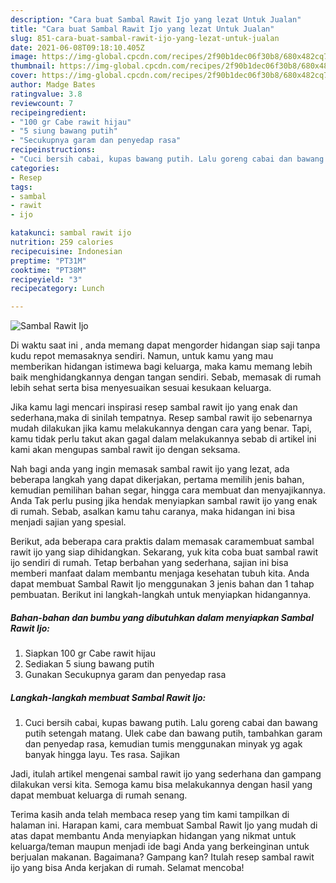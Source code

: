 ```yaml
---
description: "Cara buat Sambal Rawit Ijo yang lezat Untuk Jualan"
title: "Cara buat Sambal Rawit Ijo yang lezat Untuk Jualan"
slug: 851-cara-buat-sambal-rawit-ijo-yang-lezat-untuk-jualan
date: 2021-06-08T09:18:10.405Z
image: https://img-global.cpcdn.com/recipes/2f90b1dec06f30b8/680x482cq70/sambal-rawit-ijo-foto-resep-utama.jpg
thumbnail: https://img-global.cpcdn.com/recipes/2f90b1dec06f30b8/680x482cq70/sambal-rawit-ijo-foto-resep-utama.jpg
cover: https://img-global.cpcdn.com/recipes/2f90b1dec06f30b8/680x482cq70/sambal-rawit-ijo-foto-resep-utama.jpg
author: Madge Bates
ratingvalue: 3.8
reviewcount: 7
recipeingredient:
- "100 gr Cabe rawit hijau"
- "5 siung bawang putih"
- "Secukupnya garam dan penyedap rasa"
recipeinstructions:
- "Cuci bersih cabai, kupas bawang putih. Lalu goreng cabai dan bawang putih setengah matang. Ulek cabe dan bawang putih, tambahkan garam dan penyedap rasa, kemudian tumis menggunakan minyak yg agak banyak hingga layu. Tes rasa. Sajikan"
categories:
- Resep
tags:
- sambal
- rawit
- ijo

katakunci: sambal rawit ijo 
nutrition: 259 calories
recipecuisine: Indonesian
preptime: "PT31M"
cooktime: "PT38M"
recipeyield: "3"
recipecategory: Lunch

---
```



![Sambal Rawit Ijo](https://img-global.cpcdn.com/recipes/2f90b1dec06f30b8/680x482cq70/sambal-rawit-ijo-foto-resep-utama.jpg)

Di waktu  saat ini , anda memang dapat mengorder hidangan siap saji tanpa kudu repot memasaknya sendiri. Namun, untuk kamu yang mau memberikan hidangan istimewa bagi keluarga, maka kamu memang lebih baik menghidangkannya dengan tangan sendiri. Sebab, memasak di rumah lebih sehat serta bisa menyesuaikan sesuai kesukaan keluarga.

Jika kamu lagi mencari inspirasi resep sambal rawit ijo yang enak dan sederhana,maka di sinilah tempatnya. Resep sambal rawit ijo  sebenarnya mudah dilakukan jika kamu melakukannya dengan cara yang benar. Tapi, kamu tidak perlu takut akan gagal dalam melakukannya 
sebab di artikel ini kami akan mengupas sambal rawit ijo dengan seksama.  



Nah bagi anda yang ingin memasak sambal rawit ijo yang lezat, ada beberapa langkah yang dapat dikerjakan, pertama memilih jenis bahan, kemudian pemilihan bahan segar, hingga cara membuat dan menyajikannya. Anda Tak perlu pusing jika hendak menyiapkan sambal rawit ijo yang enak di rumah. Sebab, asalkan kamu  tahu caranya, maka hidangan ini bisa menjadi sajian yang spesial.

Berikut, ada beberapa cara praktis  dalam memasak caramembuat sambal rawit ijo yang siap dihidangkan. Sekarang, yuk kita coba buat sambal rawit ijo sendiri di rumah. Tetap berbahan yang sederhana, sajian ini bisa memberi manfaat dalam membantu menjaga kesehatan tubuh kita. Anda dapat membuat Sambal Rawit Ijo menggunakan 3 jenis bahan dan 1 tahap pembuatan. Berikut ini langkah-langkah untuk menyiapkan hidangannya.

<!--inarticleads1-->

##### Bahan-bahan dan bumbu yang dibutuhkan dalam menyiapkan Sambal Rawit Ijo:

1. Siapkan 100 gr Cabe rawit hijau
1. Sediakan 5 siung bawang putih
1. Gunakan Secukupnya garam dan penyedap rasa




<!--inarticleads2-->

##### Langkah-langkah membuat Sambal Rawit Ijo:

1. Cuci bersih cabai, kupas bawang putih. Lalu goreng cabai dan bawang putih setengah matang. Ulek cabe dan bawang putih, tambahkan garam dan penyedap rasa, kemudian tumis menggunakan minyak yg agak banyak hingga layu. Tes rasa. Sajikan




Jadi, itulah artikel mengenai  sambal rawit ijo  yang sederhana dan gampang dilakukan versi kita. Semoga kamu bisa melakukannya dengan hasil yang dapat membuat keluarga di rumah senang. 

Terima kasih anda telah membaca resep yang tim kami tampilkan di halaman ini. Harapan kami, cara membuat  Sambal Rawit Ijo yang mudah di atas dapat membantu Anda menyiapkan hidangan yang nikmat untuk keluarga/teman maupun menjadi ide bagi Anda yang berkeinginan untuk berjualan makanan. Bagaimana? Gampang kan? Itulah resep sambal rawit ijo yang bisa Anda kerjakan di rumah. Selamat mencoba!

